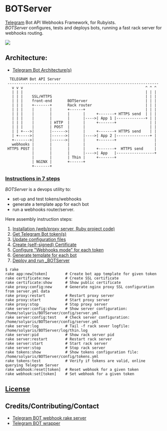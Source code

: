 # BOTServer 
[Telegram](http://Telegram.org) Bot API Webhooks Framework, for Rubyists.<br>
_BOTServer_ configures, tests and deploys bots, running a fast rack server for webhooks routing.

![](https://github.com/solyaris/BOTServer/blob/master/wiki/BOTServer.png)

## Architecture:

* [Telegram Bot Architecture(s)](https://github.com/solyaris/BOTServer/blob/master/wiki/architectures.md)
```
  TELEGRAM Bot API Server                         
 --------------------------------------------------------------------
   v v v                                                       ^ ^ ^
   | | |                                                       | | |
   | | |    SSL/HTTPS                                          | | | 
   | | |    front-end       BOTServer                          | | |
   | | |    +-------+       Rack router                        | | |
   | | |    |       |       +------+                           | | |
   | | |    |       |       |      |     +-------+ HTTPS send  | | |
   | | |    |       |       |      |---->| App 1 |-------------+ | |
   | | |    |       | HTTP  |      |     +-------+               | |
   | | |    |       | POST  |      |                             | |
   | | +--->|       |------>|      |     +-------+ HTTPS send    | |
   | +----->|       |------>|      |---->| App 2 |---------------+ |
   +------->|       |------>|      |     +-------+                 |
   webhooks |       |       |      |                               |
 HTTPS POST |       |       |      |     +-------+  HTTPS send     |
            |       |       |      |---->| App   |-----------------+
            |       |       | Thin |     +-------+
            | NGINX |       +------+
            +-------+       
```

### [Instructions in 7 steps](https://github.com/solyaris/BOTServer/blob/master/wiki/usage.md)

_BOTServer_ is a devops utility to: 

* set-up and test tokens/webhooks
* generate a template app for each bot
* run a webhooks router/server. 

Here assembly instruction steps: 

1. [Installation (web/proxy server, Ruby project code)](https://github.com/solyaris/BOTServer/blob/master/wiki/usage.md#step-1-installation)
2. [Get Telegram Bot token(s)](https://github.com/solyaris/BOTServer/blob/master/wiki/usage.md#step-2-get-your-telegram-bot-tokens)
3. [Update configuration files](https://github.com/solyaris/BOTServer/blob/master/wiki/usage.md#step-3-set-up-configuration-files)
4. [Create (self-signed) Certificate](https://github.com/solyaris/BOTServer/blob/master/wiki/usage.md#step-4-create-self-signed-certificate)
5. [Configure "Webhooks mode" for each token](https://github.com/solyaris/BOTServer/blob/master/wiki/usage.md#step-5-set-webhooks)
6. [Generate template for each bot](https://github.com/solyaris/BOTServer/blob/master/wiki/usage.md#step-6-generate-template-for-each-of-your-application-bots)
7. [Deploy and run _BOTServer](https://github.com/solyaris/BOTServer/blob/master/wiki/usage.md#step-7-deploy-and-run)
 

```
$ rake
rake app:new[token]        # Create bot app template for given token
rake certificate:new       # Create SSL certificate
rake certificate:show      # Show public certificate
rake proxy:config:new      # Generate nginx proxy SSL configuration from server.yml data
rake proxy:restart         # Restart proxy server
rake proxy:start           # Start proxy server
rake proxy:stop            # Stop proxy server
rake server:config:show    # Show server configuration: /home/solyaris/BOTServer/config/server.yml
rake server:config:test    # Check server configuration: /home/solyaris/BOTServer/config/server.yml
rake server:log            # Tail -f rack sever logfile: /home/solyaris/BOTServer/log/thin.log
rake server:pid            # Show rack server pid
rake server:restart        # Restart rack server
rake server:start          # Start rack server
rake server:stop           # Stop rack server
rake tokens:show           # Show tokens configuration file: /home/solyaris/BOTServer/config/tokens.yml
rake tokens:test           # Verify if tokens are valid, online querying Telegram Server
rake webhook:reset[token]  # Reset webhook for a given token
rake webhook:set[token]    # Set webhook for a given token
```

## [License](http://www.opensource.org/licenses/mit-license)

## Credits/Contributing/Contact
* [Telegram BOT webhook rake server](https://github.com/solyaris/BOTServer)
* [Telegram BOT wrapper](https://github.com/atipugin/telegram-bot-ruby)
